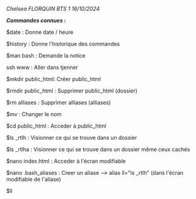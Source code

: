 *Chelsea FLORQUIN BTS 1     16/10/2024*

***Commandes connues :***

$date : Donne date / heure

$history : Donne l'historique des commandes

$man bash : Demande la notice 


ssh www : Aller dans tjenner

$mkdir public_html: Créer public_html

$rmdir public_html : Supprimer public_html (dossier)

$rm alliases : Supprimer alliases (alliases)

$mv : Changer le nom

$cd public_html : Acceder à public_html

$ls _rtlh : Visionner ce qui se trouve dans un dossier

$ls _rtlha : Visionner ce qui se trouve dans un dossier même ceux cachés


$nano index.html : Acceder à l'écran modifiable 

$nano .bash_aliases : Creer un aliase --> alias ll="ls _rtlh" (dans l'écran modifiable de l'aliase)

$ll 